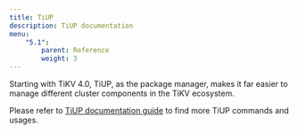 ```yaml
---
title: TiUP
description: TiUP documentation
menu:
    "5.1":
        parent: Reference
        weight: 3
---
```


Starting with TiKV 4.0, TiUP, as the package manager, makes it far easier to manage different cluster components in the TiKV ecosystem.

Please refer to [TiUP documentation guide](https://docs.pingcap.com/tidb/stable/tiup-documentation-guide) to find more TiUP commands and usages.

